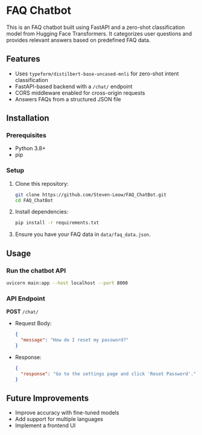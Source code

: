 # FAQ Chatbot

This is an FAQ chatbot built using FastAPI and a zero-shot classification model from Hugging Face Transformers. It categorizes user questions and provides relevant answers based on predefined FAQ data.

## Features
- Uses `typeform/distilbert-base-uncased-mnli` for zero-shot intent classification
- FastAPI-based backend with a `/chat/` endpoint
- CORS middleware enabled for cross-origin requests
- Answers FAQs from a structured JSON file

## Installation
### Prerequisites
- Python 3.8+
- pip

### Setup
1. Clone this repository:
   ```bash
   git clone https://github.com/Steven-Leow/FAQ_ChatBot.git
   cd FAQ_ChatBot
   ```
2. Install dependencies:
   ```bash
   pip install -r requirements.txt
   ```
3. Ensure you have your FAQ data in `data/faq_data.json`.

## Usage
### Run the chatbot API
```bash
uvicorn main:app --host localhost --port 8000
```

### API Endpoint
**POST** `/chat/`
- Request Body:
  ```json
  {
    "message": "How do I reset my password?"
  }
  ```
- Response:
  ```json
  {
    "response": "Go to the settings page and click 'Reset Password'."
  }
  ```

## Future Improvements
- Improve accuracy with fine-tuned models
- Add support for multiple languages
- Implement a frontend UI


